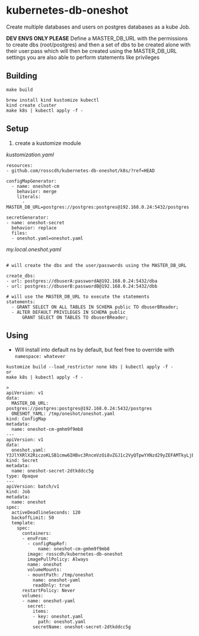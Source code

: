 # kubernetes-db-oneshot

Create multiple databases and users on postgres databases as a kube Job.

**DEV ENVS ONLY PLEASE**
Define a MASTER_DB_URL with the permissions to create dbs (root/postgres)
and then a set of dbs to be created alone with their user:pass which will then be created using the MASTER_DB_URL settings
you are also able to perform statements like privileges

## Building

```
make build

brew install kind kustomize kubectl
kind create cluster
make k8s | kubectl apply -f -
```

## Setup

1. create a kustomize module

*kustomization.yaml*

```
resources:
- github.com/rosscdh/kubernetes-db-oneshot/k8s/?ref=HEAD

configMapGenerator:
  - name: oneshot-cm
    behavior: merge
    literals:
      - MASTER_DB_URL=postgres://postgres:postgres@192.168.0.24:5432/postgres

secretGenerator:
- name: oneshot-secret
  behavior: replace
  files:
  - oneshot.yaml=oneshot.yaml
```

*my.local.oneshot.yaml*

```

# will create the dbs and the user/passwords using the MASTER_DB_URL

create_dbs:
- url: postgres://dbuserA:passwordA@192.168.0.24:5432/dba
- url: postgres://dbuserB:passwordB@192.168.0.24:5432/dbb

# will use the MASTER_DB_URL to execute the statements
statements:
  - GRANT SELECT ON ALL TABLES IN SCHEMA public TO dbuserBReader;
  - ALTER DEFAULT PRIVILEGES IN SCHEMA public
      GRANT SELECT ON TABLES TO dbuserBReader;
```

## Using

* Will install into default ns by default, but feel free to override with `namespace: whatever`

```
kustomize build --load_restrictor none k8s | kubectl apply -f -
or
make k8s | kubectl apply -f -

>
apiVersion: v1
data:
  MASTER_DB_URL: postgres://postgres:postgres@192.168.0.24:5432/postgres
  ONESHOT_YAML: /tmp/oneshot/oneshot.yaml
kind: ConfigMap
metadata:
  name: oneshot-cm-gmhm9f9mb8
---
apiVersion: v1
data:
  oneshot.yaml: Y3JlYXRlX2RiczoKLSB1cmw6IHBvc3RncmVzOi8vZGJ1c2VyQTpwYXNzd29yZEFAMTkyLjE2OC4wLjI0OjU0MzIvZGJhCi0gdXJsOiBwb3N0Z3JlczovL2RidXNlckI6cGFzc3dvcmRCQDE5Mi4xNjguMC4yNDo1NDMyL2RiYgpzdGF0ZW1lbnRzOgogIC0gR1JBTlQgU0VMRUNUIE9OIEFMTCBUQUJMRVMgSU4gU0NIRU1BIHB1YmxpYyBUTyBkYnVzZXJCUmVhZGVyOwogIC0gQUxURVIgREVGQVVMVCBQUklWSUxFR0VTIElOIFNDSEVNQSBwdWJsaWMKICAgICAgR1JBTlQgU0VMRUNUIE9OIFRBQkxFUyBUTyBkYnVzZXJCUmVhZGVyOw==
kind: Secret
metadata:
  name: oneshot-secret-2dtkddcc5g
type: Opaque
---
apiVersion: batch/v1
kind: Job
metadata:
  name: oneshot
spec:
  activeDeadlineSeconds: 120
  backoffLimit: 50
  template:
    spec:
      containers:
      - envFrom:
        - configMapRef:
            name: oneshot-cm-gmhm9f9mb8
        image: rosscdh/kubernetes-db-oneshot
        imagePullPolicy: Always
        name: oneshot
        volumeMounts:
        - mountPath: /tmp/oneshot
          name: oneshot-yaml
          readOnly: true
      restartPolicy: Never
      volumes:
      - name: oneshot-yaml
        secret:
          items:
          - key: oneshot.yaml
            path: oneshot.yaml
          secretName: oneshot-secret-2dtkddcc5g
```